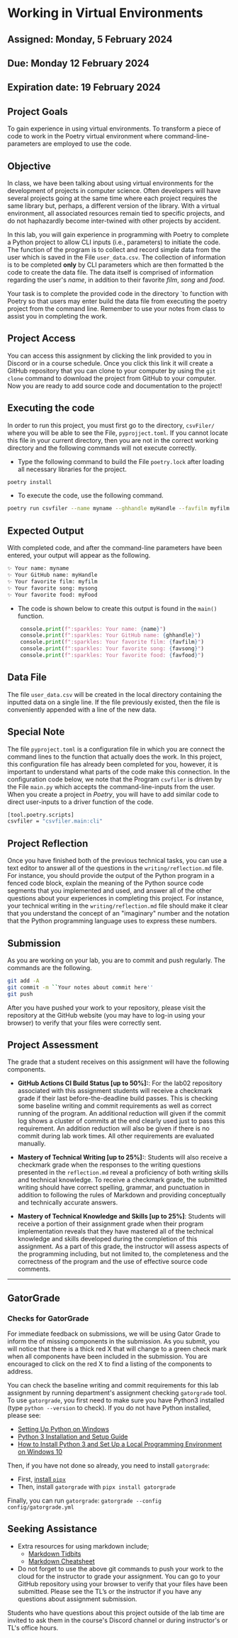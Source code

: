 # Working in Virtual Environments

## Assigned: Monday, 5 February 2024

## Due: Monday 12 February 2024

## Expiration date: 19 February 2024

## Project Goals

To gain experience in using virtual environments.
To transform a piece of code to work in the Poetry virtual environment where command-line-parameters are employed to use the code.

## Objective

In class, we have been talking about using virtual environments for the development of projects in computer science. Often developers will have several projects going at the same time where each project requires the same library but, perhaps, a different version of the library. With a virtual environment, all associated resources remain tied to specific projects, and do not haphazardly become inter-twined with other projects by accident.

In this lab, you will gain experience in programming with Poetry to complete a Python project to allow CLI inputs (i.e., parameters) to initiate the code. The function of the program is to collect and record simple data from the user which is saved in the File `user_data.csv`. The collection of information is to be completed __only__ by CLI parameters which are then formatted b the code to create the data file. The data itself is comprised of information regarding the user's _name_, in addition to their favorite _film_, _song_ and _food_.

Your task is to complete the provided code in the directory `to function with Poetry so that users may enter build the data file from executing the poetry project from the command line. Remember to use your notes from class to assist you in completing the work.

## Project Access

You can access this assignment by clicking the link provided to you in Discord or in a course schedule. Once you click this link it will create a GitHub repository that you can clone to your computer by using the `git clone` command to download the project from GitHub to your computer. Now you are ready to add source code and documentation to the project!


## Executing the code

In order to run this project, you must first go to the directory, `csvFiler/` where you will be able to see the File, `pyprojject.toml`. If you cannot locate this file in your current directory, then you are not in the correct working directory and the following commands will not execute correctly.

+ Type the following command to build the File `poetry.lock` after loading all necessary libraries for the project.

``` bash
poetry install 
```

+ To execute the code, use the following command.

``` bash
poetry run csvfiler --name myname --ghhandle myHandle --favfilm myfilm --favsong mysong --favfood myFood
```

## Expected Output

With completed code, and after the command-line parameters have been entered, your output will appear as the following.

``` bash
✨ Your name: myname
✨ Your GitHub name: myHandle
✨ Your favorite film: myfilm
✨ Your favorite song: mysong
✨ Your favorite food: myFood
```

+ The code is shown below to create this output is found in the `main()` function.

``` python linenums="1"
    console.print(f":sparkles: Your name: {name}")
    console.print(f":sparkles: Your GitHub name: {ghhandle}")
    console.print(f":sparkles: Your favorite film: {favfilm}")
    console.print(f":sparkles: Your favorite song: {favsong}")
    console.print(f":sparkles: Your favorite food: {favfood}")
```

## Data File

The file `user_data.csv` will be created in the local directory containing the inputted data on a single line. If the file previously existed, then the file is conveniently appended with a line of the new data.

## Special Note

The file `pyproject.toml` is a configuration file in which you are connect the command lines to the function that actually does the work. In this project, this configuration file has already been completed for you, however, it is important to understand what parts of the code make this connection. In the configuration code below, we note that the Program `csvfiler` is driven by the File `main.py` which accepts the command-line-inputs from the user.  When you create a project in _Poetry_, you will have to add similar code to direct user-inputs to a driver function of the code.

``` bash
[tool.poetry.scripts]
csvfiler = "csvfiler.main:cli"
```

## Project Reflection

Once you have finished both of the previous technical tasks, you can use a text editor to answer all of the questions in the `writing/reflection.md` file. For instance, you should provide the output of the Python program in a fenced code block, explain the meaning of the Python source code segments that you implemented and used, and answer all of the other questions about your experiences in completing this project. For instance, your technical writing in the `writing/reflection.md` file should make it clear that you understand the concept of an "imaginary" number and the notation that the Python programming language uses to express these numbers.

## Submission

As you are working on your lab, you are to commit and push regularly. The commands are the following.

 ``` bash
git add -A
git commit -m ``Your notes about commit here''
git push
```

After you have pushed your work to your repository, please visit the repository at the GitHub website (you may have to log-in using your browser) to verify that your files were correctly sent.

## Project Assessment

The grade that a student receives on this assignment will have the following components.

+ **GitHub Actions CI Build Status [up to 50%]:**: For the lab02 repository associated with this assignment students will receive a checkmark grade if their last before-the-deadline build passes. This is checking some baseline writing and commit requirements as well as correct running of the program. An additional reduction will given if the commit log shows a cluster of commits at the end clearly used just to pass this requirement. An addition reduction will also be given if there is no commit during lab work times. All other requirements are evaluated manually.

+ **Mastery of Technical Writing [up to 25%]:**: Students will also receive a checkmark grade when the responses to the writing questions presented in the `reflection.md` reveal a proficiency of both writing skills and technical knowledge. To receive a checkmark grade, the submitted writing should have correct spelling, grammar, and punctuation in addition to following the rules of Markdown and providing conceptually and technically accurate answers.

+ **Mastery of Technical Knowledge and Skills [up to 25%]**: Students will receive a portion of their assignment grade when their program implementation reveals that they have mastered all of the technical knowledge and skills developed during the completion of this assignment. As a part of this grade, the instructor will assess aspects of the programming including, but not limited to, the completeness and the correctness of the program and the use of effective source code comments.

---

## GatorGrade

### Checks for GatorGrade

For immediate feedback on submissions, we will be using Gator Grade to inform the of missing components in the submission. As you submit, you will notice that there is a thick red X that will change to a green check mark when all components have been included in the submission. You are encouraged to click on the red X to find a listing of the components to address.

You can check the baseline writing and commit requirements for this lab assignment by running department's assignment checking `gatorgrade` tool. To use `gatorgrade`, you first need to make sure you have Python3 installed (type `python --version` to check). If you do not have Python installed, please see:

- [Setting Up Python on Windows](https://realpython.com/lessons/python-windows-setup/)
- [Python 3 Installation and Setup Guide](https://realpython.com/installing-python/)
- [How to Install Python 3 and Set Up a Local Programming Environment on Windows 10](https://www.digitalocean.com/community/tutorials/how-to-install-python-3-and-set-up-a-local-programming-environment-on-windows-10)

Then, if you have not done so already, you need to install `gatorgrade`:

- First, [install `pipx`](https://pypa.github.io/pipx/installation/)
- Then, install `gatorgrade` with `pipx install gatorgrade`

Finally, you can run `gatorgrade`: `gatorgrade --config config/gatorgrade.yml`

## Seeking Assistance

* Extra resources for using markdown include;
  + [Markdown Tidbits](https://www.youtube.com/watch?v=cdJEUAy5IyA)
  + [Markdown Cheatsheet](https://github.com/adam-p/markdown-here/wiki/Markdown-Cheatsheet)
* Do not forget to use the above git commands to push your work to the cloud for the instructor to grade your assignment. You can go to your GitHub repository using your browser to verify that your files have been submitted. Please see the TL’s or the instructor if you have any questions about assignment submission.

Students who have questions about this project outside of the lab time are invited to ask them in the course's Discord channel or during instructor's or TL's office hours.
